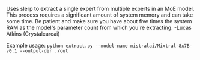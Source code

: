 Uses slerp to extract a single expert from multiple experts in an MoE model. This process requires a significant amount of system memory and can take some time. Be patient and make sure you have about five times the system RAM as the model's parameter count from which you're extracting.
-Lucas Atkins (Crystalcareai)

Example usage:
```python extract.py --model-name mistralai/Mixtral-8x7B-v0.1 --output-dir ./out```

